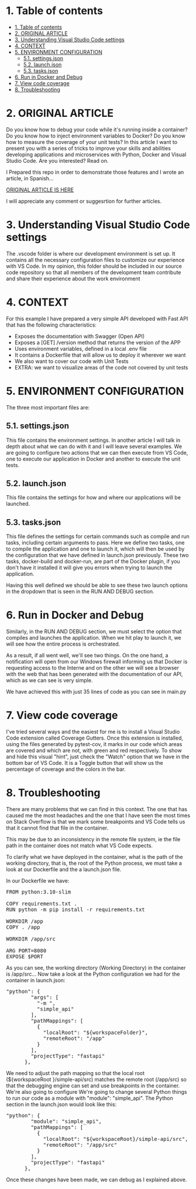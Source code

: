 # 1. Table of contents
- [1. Table of contents](#1-table-of-contents)
- [2. ORIGINAL ARTICLE](#2-original-article)
- [3. Understanding Visual Studio Code settings](#3-understanding-visual-studio-code-settings)
- [4. CONTEXT](#4-context)
- [5. ENVIRONMENT CONFIGURATION](#5-environment-configuration)
  - [5.1. settings.json](#51-settingsjson)
  - [5.2. launch.json](#52-launchjson)
  - [5.3. tasks.json](#53-tasksjson)
- [6. Run in Docker and Debug](#6-run-in-docker-and-debug)
- [7. View code coverage](#7-view-code-coverage)
- [8. Troubleshooting](#8-troubleshooting)

# 2. ORIGINAL ARTICLE

Do you know how to debug your code while it's running inside a container? Do you know how to inject environment variables to Docker? Do you know how to measure the coverage of your unit tests? In this article I want to present you with a series of tricks to improve your skills and abilities developing applications and microservices with Python, Docker and Visual Studio Code. Are you interested? Read on.

I Prepared this repo in order to demonstrate those features and I wrote an article, in Spanish...

[ORIGINAL ARTICLE IS HERE](https://www.jgcarmona.com/2022/10/30/python-en-docker-con-visual-studio-trucos-y-consejos/)


I will appreciate any comment or suggesrtion for further articles.


# 3. Understanding Visual Studio Code settings
The .vscode folder is where our development environment is set up. It contains all the necessary configuration files to customize our experience with VS Code. In my opinion, this folder should be included in our source code repository so that all members of the development team contribute and share their experience about the work environment

# 4. CONTEXT
For this example I have prepared a very simple API developed with Fast API that has the following characteristics:

- Exposes the documentation with Swagger (Open API)
- Exposes a [GET] /version method that returns the version of the APP 
- Uses environment variables, defined in a local .env file 
- It contains a Dockerfile that will allow us to deploy it wherever we want 
- We also want to cover our code with Unit Tests 
- EXTRA: we want to visualize areas of the code not covered by unit tests

# 5. ENVIRONMENT CONFIGURATION
The three most important files are:

## 5.1. settings.json
This file contains the environment settings. In another article I will talk in depth about what we can do with it and I will leave several examples. We are going to configure two actions that we can then execute from VS Code, one to execute our application in Docker and another to execute the unit tests.

## 5.2. launch.json
This file contains the settings for how and where our applications will be launched.</p>

## 5.3. tasks.json
This file defines the settings for certain commands such as compile and run tasks, including certain arguments to pass. Here we define two tasks, one to compile the application and one to launch it, which will then be used by the configuration that we have defined in launch.json previously. These two tasks, docker-build and docker-run, are part of the Docker plugin, if you don't have it installed it will give you errors when trying to launch the application.


Having this well defined we should be able to see these two launch options in the dropdown that is seen in the RUN AND DEBUG section.

# 6. Run in Docker and Debug
Similarly, in the RUN AND DEBUG section, we must select the option that compiles and launches the application. When we hit play to launch it, we will see how the entire process is orchestrated. 

As a result, if all went well, we'll see two things. On the one hand, a notification will open from our Windows firewall informing us that Docker is requesting access to the Interne and on the other we will see a browser with the web that has been generated with the documentation of our API, which as we can see is very simple.

We have achieved this with just 35 lines of code as you can see in main.py

# 7. View code coverage

I've tried several ways and the easiest for me is to install a Visual Studio Code extension called Coverage Gutters. Once this extension is installed, using the files generated by pytest-cov, it marks in our code which areas are covered and which are not, with green and red respectively. To show and hide this visual "hint", just check the "Watch" option that we have in the bottom bar of VS Code. It is a Toggle button that will show us the percentage of coverage and the colors in the bar. 

# 8. Troubleshooting

There are many problems that we can find in this context. The one that has caused me the most headaches and the one that I have seen the most times on Stack Overflow is that we mark some breakpoints and VS Code tells us that it cannot find that file in the container.

This may be due to an inconsistency in the remote file system, ie the file path in the container does not match what VS Code expects. 

To clarify what we have deployed in the container, what is the path of the working directory, that is, the root of the Python process, we must take a look at our Dockerfile and the a launch.json file. 

In our Dockerfile we have: 
<pre class="EnlighterJSRAW" data-enlighter-language="dockerfile" data-enlighter-theme="" data-enlighter-highlight="" data-enlighter-linenumbers="" data-enlighter-lineoffset="" data- enlighter-title="" data-enlighter-group="">FROM python:3.10-slim

COPY requirements.txt .
RUN python -m pip install -r requirements.txt

WORKDIR /app
COPY . /app

WORKDIR /app/src

ARG PORT=8080
EXPOSE $PORT</pre>

As you can see, the working directory (Working Directory) in the container is /app/src... Now take a look at the Python configuration we had for the container in launch.json:

<pre class="EnlighterJSRAW" data-enlighter-language="json" data-enlighter-theme="" data-enlighter-highlight="" data-enlighter-linenumbers="" data-enlighter-lineoffset="" data- enlighter-title="" data-enlighter-group="">"python": {
        "args": [
          "-m ",
          "simple_api"
        ],
        "pathMappings": [
          {
            "localRoot": "${workspaceFolder}",
            "remoteRoot": "/app"
          }
        ],
        "projectType": "fastapi"
      },</pre>

We need to adjust the path mapping so that the local root (${workspaceRoot }/simple-api/src) matches the remote root (/app/src) so that the debugging engine can set and use breakpoints in the container. We're also going to configure We're going to change several Python things to run our code as a module with "module": "simple_api". The Python section in the launch.json would look like this:
<pre class="EnlighterJSRAW" data-enlighter-language="json" data-enlighter-theme="" data-enlighter-highlight="" data-enlighter-linenumbers="" data-enlighter-lineoffset="" data- enlighter-title="" data-enlighter-group="">"python": {
        "module": "simple_api",
        "pathMappings": [
          {
            "localRoot": "${workspaceRoot}/simple-api/src",
            "remoteRoot": "/app/src"
          }
        ],
        "projectType": "fastapi"
      },</pre>

Once these changes have been made, we can debug as I explained above.